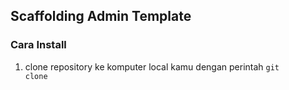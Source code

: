 

## Scaffolding Admin Template

### Cara Install 
1. clone repository ke komputer local kamu dengan perintah <code>git clone </code>
